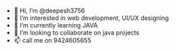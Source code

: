- 👋 Hi, I’m @deepesh3756
- 👀 I’m interested in web development, UI/UX designing
- 🌱 I’m currently learning JAVA
- 💞️ I’m looking to collaborate on java projects
- 📫 call me on 9424605655

<!---
deepesh3756/deepesh3756 is a ✨ special ✨ repository because its `README.md` (this file) appears on your GitHub profile.
You can click the Preview link to take a look at your changes.
--->
